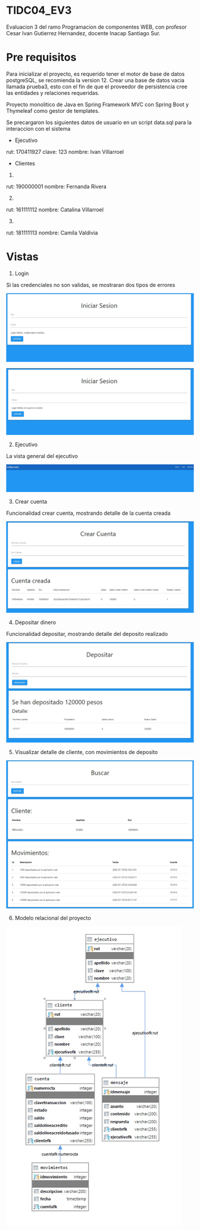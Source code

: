 # TIDC04_EV3
Evaluacion 3 del ramo Programacion de componentes WEB, con profesor Cesar Ivan Gutierrez Hernandez, docente Inacap Santiago Sur. 


# Pre requisitos
Para inicializar el proyecto, es requerido tener el motor de base de datos postgreSQL, se recomienda la version 12. 
Crear una base de datos vacia llamada prueba3, esto con el fin de que el proveedor de persistencia cree las entidades y relaciones requeridas. 

Proyecto monolitico de Java en Spring Framework MVC con Spring Boot y Thymeleaf como gestor de templates.

Se precargaron los siguientes datos de usuario en un script data.sql para la interaccion con el sistema

- Ejecutivo 

rut: 170411927
clave: 123
nombre: Ivan Villarroel

- Clientes

1) 
rut: 190000001
nombre: Fernanda Rivera

2)
rut: 161111112
nombre: Catalina Villarroel

3)
rut: 181111113
nombre: Camila Valdivia



# Vistas

1) Login 

Si las credenciales no son validas, se mostraran dos tipos de errores 

![IMAGEN-LOGIN2](https://github.com/ivillarroelr/TIDC04_EV3/blob/master/readmefiles/login2.jpg)

![IMAGEN-LOGIN3](https://github.com/ivillarroelr/TIDC04_EV3/blob/master/readmefiles/login3.jpg)

2) Ejecutivo 

La vista general del ejecutivo 

![IMAGEN-EJECUTIVO](https://github.com/ivillarroelr/TIDC04_EV3/blob/master/readmefiles/ejecutivo.jpg)

3) Crear cuenta

Funcionalidad crear cuenta, mostrando detalle de la cuenta creada

![IMAGEN-CREARCUENTA](https://github.com/ivillarroelr/TIDC04_EV3/blob/master/readmefiles/crearcuenta.jpg)

4) Depositar dinero

Funcionalidad depositar, mostrando detalle del deposito realizado

![IMAGEN-DEPOSITAR](https://github.com/ivillarroelr/TIDC04_EV3/blob/master/readmefiles/depositar.jpg)

5) Visualizar detalle de cliente, con movimientos de deposito

![IMAGEN-DETALLECLIENTE](https://github.com/ivillarroelr/TIDC04_EV3/blob/master/readmefiles/buscar2.jpg)

6) Modelo relacional del proyecto

![IMAGEN-MODELORELACIONAL](https://github.com/ivillarroelr/TIDC04_EV3/blob/master/readmefiles/modelorelacional.jpg)

